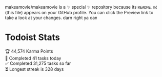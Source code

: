 makeamovie/makeamovie is a ✨ special ✨ repository because its `README.md` (this file) appears on your GitHub profile.
You can click the Preview link to take a look at your changes. darn right ya can

# Todoist Stats

<!-- TODO-IST:START -->
🏆  44,574 Karma Points           
🌸  Completed 41 tasks today           
✅  Completed 31,275 tasks so far           
⏳  Longest streak is 328 days
<!-- TODO-IST:END -->